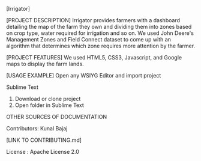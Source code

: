 
[Irrigator]

[PROJECT DESCRIPTION]
Irrigator provides farmers with a dashboard detailing the map of the farm they own and dividing them into zones based on crop type, water required for irrigation and so on. We used John Deere's Management Zones and Field Connect dataset to come up with an algorithm that determines which zone requires more attention by the farmer.

[PROJECT FEATURES]
We used HTML5, CSS3, Javascript, and Google maps to display the farm lands.

[USAGE EXAMPLE]
Open any WSIYG Editor and import project

Sublime Text
1. Download or clone project
2. Open folder in Sublime Text

OTHER SOURCES OF DOCUMENTATION

Contributors: Kunal Bajaj

[LINK TO CONTRIBUTING.md]

License : Apache License 2.0
